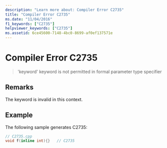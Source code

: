 ```yaml
---
description: "Learn more about: Compiler Error C2735"
title: "Compiler Error C2735"
ms.date: "11/04/2016"
f1_keywords: ["C2735"]
helpviewer_keywords: ["C2735"]
ms.assetid: 6ce45600-7148-4bc0-8699-af0ef137571e
---
```

# Compiler Error C2735

> 'keyword' keyword is not permitted in formal parameter type specifier

## Remarks

The keyword is invalid in this context.

## Example

The following sample generates C2735:

```cpp
// C2735.cpp
void f(inline int){}   // C2735
```
